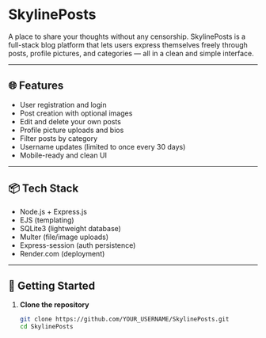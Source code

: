 # SkylinePosts

A place to share your thoughts without any censorship. SkylinePosts is a full-stack blog platform that lets users express themselves freely through posts, profile pictures, and categories — all in a clean and simple interface.

---

## 🌐 Features

- User registration and login
- Post creation with optional images
- Edit and delete your own posts
- Profile picture uploads and bios
- Filter posts by category
- Username updates (limited to once every 30 days)
- Mobile-ready and clean UI

---

## 📦 Tech Stack

- Node.js + Express.js
- EJS (templating)
- SQLite3 (lightweight database)
- Multer (file/image uploads)
- Express-session (auth persistence)
- Render.com (deployment)

---

## 🚀 Getting Started

1. **Clone the repository**
   ```bash
   git clone https://github.com/YOUR_USERNAME/SkylinePosts.git
   cd SkylinePosts
